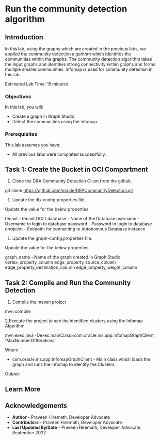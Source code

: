 # Run the community detection algorithm

## Introduction

In this lab, using the graphs which are created in the previous labs, we applied the community detection algorithm which identifies the communities within the graphs. The community detection algorithm takes the input graphs and identities strong connectivity within graphs and forms multiple smaller communities. Infomap is used for community detection in this lab.

Estimated Lab Time: 15 minutes

### Objectives

In this lab, you will:

* Create a graph in Graph Studio.
* Detect the communities using the Infomap.

### Prerequisites

This lab assumes you have:

* All previous labs were completed successfully.

## Task 1: Create the Bucket in OCI Compartment

1. Clone the DRA Community Detection Client from the github.

git clone <https://github.com/oracle/DRACommunityDetection.git>

1. Update the db-config.properties file.

  Update the value for the below properties.

   tenant   - tenant OCID
   database - Name of the Database
 username - Username to login to database
 password - Password to login to database
 endpoint - Endpoint for connecting to Autonomous Database instance

1. Update the graph-config.properties file.

 Update the value for the below properties.

   graph_name - Name of the graph created in Graph Studio.
   vertex_property_column
 edge_property_source_column
 edge_property_destination_column
 edge_property_weight_column

## Task 2: Compile and Run the Community Detection

1. Compile the maven project

 mvn compile

2.Execute the project to see the identified clusters using the Infomap Algorithm

 mvn exec:java -Dexec.mainClass=com.oracle.ms.app.InfomapGraphClient 'MaxNumberOfIterations'

 Where

* com.oracle.ms.app.InfomapGraphClient - Main class which loads the graph and runs the Infomap to identify the Clusters.

Output:

## Learn More

## Acknowledgements

* **Author** - Praveen Hiremath, Developer Advocate
* **Contributors** -  Praveen Hiremath, Developer Advocate
* **Last Updated By/Date** - Praveen Hiremath, Developer Advocate, September 2022
